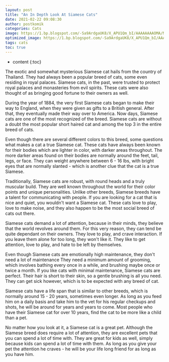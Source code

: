 ```yaml
---
layout: post
title: "An In Depth Look At Siamese Cats"
date: 2021-02-22 09:08:30
author: postkomik
categories: Cats 
image: https://1.bp.blogspot.com/-Sa9ArdgaUK8/X_APU1Qm_bI/AAAAAAAAOMA/MLROrBEk7vsxlFrLfgL97ryVs-A9LKcFQCLcBGAsYHQ/w320-h195/kucing.jpg
optimized_image: https://1.bp.blogspot.com/-Sa9ArdgaUK8/X_APU1Qm_bI/AAAAAAAAOMA/MLROrBEk7vsxlFrLfgL97ryVs-A9LKcFQCLcBGAsYHQ/w320-h195/kucing.jpg
tags: cats
toc: true
---
```

* content
{:toc}

The exotic and somewhat mysterious Siamese cat hails from the country of Thailand.  They had always been a popular breed of cats, some even residing in royal palaces.  Siamese cats, in the past, were trusted to protect royal palaces and monasteries from evil spirits.  These cats were also thought of as bringing good fortune to their owners as well.

During the year of 1884, the very first Siamese cats began to make their way to England, when they were given as gifts to a British general.  After that, they eventually made their way over to America.  Now days, Siamese cats are one of the most recognized of the breed.  Siamese cats are without a doubt the most popular short haired cat and among the top 3 in the entire breed of cats.

Even though there are several different colors to this breed, some questions what makes a cat a true Siamese cat.  These cats have always been known for their bodies which are lighter in color, with darker areas throughout.  The more darker areas found on their bodies are normally around the feet, tail, legs, or face.  They can weight anywhere between 6 - 16 lbs, with bright eyes that are normally slanted - which is another clue that the cat is a true Siamese.

Traditionally, Siamese cats are robust, with round heads and a truly muscular build.  They are well known throughout the world for their color points and unique personalities.  Unlike other breeds, Siamese breeds have a talent for communicating with people.  If you are looking for a cat that is nice and quiet, you wouldn't want a Siamese cat.  These cats love to play, love to make noise, and they also happen to be the most social breed of cats out there.

Siamese cats demand a lot of attention, because in their minds, they believe that the world revolves around them.  For this very reason, they can tend be quite dependant on their owners.  They love to play, and crave interaction.  If you leave them alone for too long, they won't like it.  They like to get attention, love to play, and hate to be left by themselves.

Even though Siamese cats are emotionally high maintenance, they don't need a lot of maintenance They need a minimum amount of grooming, which involves bathing every once in a while, and brushing maybe once or twice a month.  If you like cats with minimal maintenance, Siamese cats are perfect.  Their hair is short to their skin, so a gentle brushing is all you need.  They can get sick however, which is to be expected with any breed of cat.

Siamese cats have a life span that is similar to other breeds, which is normally around 15 - 20 years, sometimes even longer. As long as you feed him on a daily basis and take him to the vet for his regular checkups and shots, he will be around for years and years to come.  Most people who have their Siamese cat for over 10 years, find the cat to be more like a child than a pet.

No matter how you look at it, a Siamese cat is a great pet.  Although the Siamese breed does require a lot of attention, they are excellent pets that you can spend a lot of time with.  They are great for kids as well, simply because kids can spend a lot of time with them.  As long as you give your pet the attention he craves - he will be your life long friend for as long as you have him.
